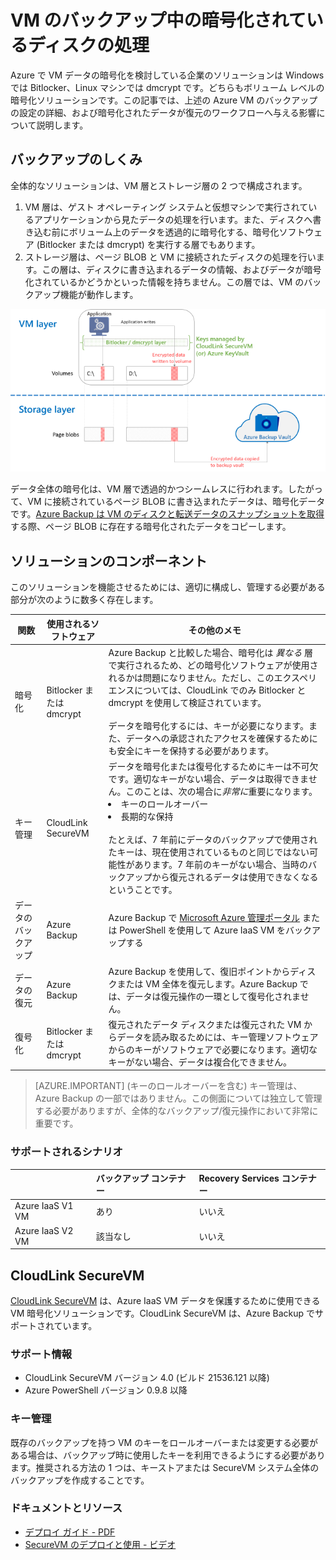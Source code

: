 <properties
   pageTitle="Azure Backup - 暗号化されているディスクを使用した Azure IaaS VM のバックアップ |Microsoft Azure"
   description="IaaS VM のバックアップ中に、Azure Backup が BitLocker や dmcrypt を使用して、どのように暗号化されたデータを扱うかについて学習します。この記事では、暗号化されているディスクを扱う場合のバックアップおよび復元エクスペリエンスにおける違いについて説明します。"
   services="backup"
   documentationCenter=""
   authors="markgalioto"
   manager="cfreeman"
   editor=""/>
<tags
   ms.service="backup"
   ms.devlang="na"
   ms.topic="article"
   ms.tgt_pltfrm="na"
   ms.workload="storage-backup-recovery"
   ms.date="07/01/2016"
   ms.author="markgal; jimpark"/>

# VM のバックアップ中の暗号化されているディスクの処理

Azure で VM データの暗号化を検討している企業のソリューションは Windows では Bitlocker、Linux マシンでは dmcrypt です。どちらもボリューム レベルの暗号化ソリューションです。この記事では、上述の Azure VM のバックアップの設定の詳細、および暗号化されたデータが復元のワークフローへ与える影響について説明します。

## バックアップのしくみ

全体的なソリューションは、VM 層とストレージ層の 2 つで構成されます。

1. VM 層は、ゲスト オペレーティング システムと仮想マシンで実行されているアプリケーションから見たデータの処理を行います。また、ディスクへ書き込む前にボリューム上のデータを透過的に暗号化する、暗号化ソフトウェア (Bitlocker または dmcrypt) を実行する層でもあります。
2. ストレージ層は、ページ BLOB と VM に接続されたディスクの処理を行います。この層は、ディスクに書き込まれるデータの情報、およびデータが暗号化されているかどうかといった情報を持ちません。この層では、VM のバックアップ機能が動作します。

![Bitlocker の暗号化と Azure VM のバックアップの共存の仕組み](./media/backup-azure-vms-encryption/how-it-works.png)

データ全体の暗号化は、VM 層で透過的かつシームレスに行われます。したがって、VM に接続されているページ BLOB に書き込まれたデータは、暗号化データです。[Azure Backup は VM のディスクと転送データのスナップショットを取得](backup-azure-vms-introduction.md#how-does-azure-back-up-virtual-machines)する際、ページ BLOB に存在する暗号化されたデータをコピーします。

## ソリューションのコンポーネント

このソリューションを機能させるためには、適切に構成し、管理する必要がある部分が次のように数多く存在します。

| 関数 | 使用されるソフトウェア | その他のメモ |
| -------- | ------------- | ------- |
| 暗号化 | Bitlocker または dmcrypt | Azure Backup と比較した場合、暗号化は *異なる* 層で実行されるため、どの暗号化ソフトウェアが使用されるかは問題になりません。ただし、このエクスペリエンスについては、CloudLink でのみ Bitlocker と dmcrypt を使用して検証されています。<br><br> データを暗号化するには、キーが必要になります。また、データへの承認されたアクセスを確保するためにも安全にキーを保持する必要があります。 |
| キー管理 | CloudLink SecureVM | データを暗号化または復号化するためにキーは不可欠です。適切なキーがない場合、データは取得できません。このことは、次の場合に*非常に*重要になります。<br><li>キーのロールオーバー<li>長期的な保持<br><br>たとえば、7 年前にデータのバックアップで使用されたキーは、現在使用されているものと同じではない可能性があります。7 年前のキーがない場合、当時のバックアップから復元されるデータは使用できなくなるということです。|
| データのバックアップ | Azure Backup | Azure Backup で [Microsoft Azure 管理ポータル](http://manage.windowsazure.com) または PowerShell を使用して Azure IaaS VM をバックアップする |
| データの復元 | Azure Backup | Azure Backup を使用して、復旧ポイントからディスクまたは VM 全体を復元します。Azure Backup では、データは復元操作の一環として復号化されません。|
| 復号化 | Bitlocker または dmcrypt | 復元されたデータ ディスクまたは復元された VM からデータを読み取るためには、キー管理ソフトウェアからのキーがソフトウェアで必要になります。適切なキーがない場合、データは複合化できません。 |

> [AZURE.IMPORTANT] \(キーのロールオーバーを含む) キー管理は、Azure Backup の一部ではありません。この側面については独立して管理する必要がありますが、全体的なバックアップ/復元操作において非常に重要です。

### サポートされるシナリオ


| &nbsp; | バックアップ コンテナー | Recovery Services コンテナー |
| :-- | :-- | :-- |
| Azure IaaS V1 VM | あり | いいえ |
| Azure IaaS V2 VM | 該当なし | いいえ |


## CloudLink SecureVM

[CloudLink SecureVM](http://www.cloudlinktech.com/choose-your-cloud/microsoft-azure/) は、Azure IaaS VM データを保護するために使用できる VM 暗号化ソリューションです。CloudLink SecureVM は、Azure Backup でサポートされています。

### サポート情報

- CloudLink SecureVM バージョン 4.0 (ビルド 21536.121 以降)
- Azure PowerShell バージョン 0.9.8 以降

### キー管理

既存のバックアップを持つ VM のキーをロールオーバーまたは変更する必要がある場合は、バックアップ時に使用したキーを利用できるようにする必要があります。推奨される方法の 1 つは、キーストアまたは SecureVM システム全体のバックアップを作成することです。

### ドキュメントとリソース

- [デプロイ ガイド - PDF](http://www.cloudlinktech.com/Azure/CL_SecureVM_4_0_DG_EMC_Azure_R2.pdf)
- [SecureVM のデプロイと使用 - ビデオ](https://www.youtube.com/watch?v=8AIRe92UDNg)

<!---HONumber=AcomDC_0706_2016-->